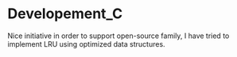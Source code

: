 # Developement_C

Nice initiative in order to support open-source family, I have tried to implement LRU using optimized data structures.
